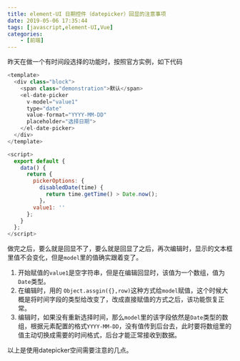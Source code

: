```yaml
---
title: element-UI 日期控件（datepicker）回显的注意事项
date: 2019-05-06 17:35:44
tags: [javascript,element-UI,Vue]
categories: 
	- [前端]
---
```


昨天在做一个有时间段选择的功能时，按照官方实例，如下代码

``` javascript
<template>
  <div class="block">
    <span class="demonstration">默认</span>
    <el-date-picker
      v-model="value1"
      type="date"
      value-format="YYYY-MM-DD"
      placeholder="选择日期">
    </el-date-picker>
  </div>
</template>

<script>
  export default {
    data() {
      return {
        pickerOptions: {
          disabledDate(time) {
            return time.getTime() > Date.now();
          }，
        value1: ''
      };
    }
  };
</script>
```
做完之后，要么就是回显不了，要么就是回显了之后，再次编辑时，显示的文本框里值不会变化，但是`model`里的值确实跟着变了。

1. 开始赋值的`value1`是空字符串，但是在编辑回显时，该值为一个数组，值为`Date`类型。
2. 在编辑时，用的 `Object.assgin({},row)`这种方式给`model`赋值，这个时候大概是将时间字段的类型给改变了，改成直接赋值的方式之后，该功能恢复正常。
3. 编辑时，如果没有重新选择时间，那么`model`里的该字段依然是`Date`类型的数组，根据元素配置的格式`YYYY-MM-DD`，没有值传到后台去，此时要将数组里的值主动切换成需要的时间格式，后台才能正常接收到数据。

以上是使用datepicker空间需要注意的几点。